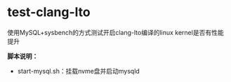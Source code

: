 # test-clang-lto
使用MySQL+sysbench的方式测试开启clang-lto编译的linux kernel是否有性能提升

**脚本说明：**

- start-mysql.sh：挂载nvme盘并启动mysqld